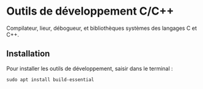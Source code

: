 # Outils de développement C/C++

Compilateur, lieur, débogueur, et bibliothèques systèmes des langages C et C++.

## Installation

Pour installer les outils de développement, saisir dans le terminal :

```
sudo apt install build-essential
```